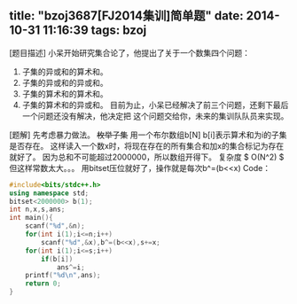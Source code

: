 title: "bzoj3687[FJ2014集训]简单题"
date: 2014-10-31 11:16:39
tags: bzoj
---
[题目描述]
小呆开始研究集合论了，他提出了关于一个数集四个问题：
1. 子集的异或和的算术和。
2. 子集的异或和的异或和。
3. 子集的算术和的算术和。
4. 子集的算术和的异或和。
目前为止，小呆已经解决了前三个问题，还剩下最后一个问题还没有解决，他决定把
这个问题交给你，未来的集训队队员来实现。

[题解]
先考虑暴力做法。
<del>枚举子集</del>
用一个布尔数组b[N]
b[i]表示算术和为i的子集是否存在。
这样读入一个数x时，将现在存在的所有集合和加x的集合标记为存在就好了。
因为总和不可能超过2000000，所以数组开得下。
复杂度 $ O(N^2) $
但这样常数太大。。。
用bitset压位就好了，操作就是每次b^=(b<<x)
Code：
```c++ bzoj3687
#include<bits/stdc++.h>
using namespace std;
bitset<2000000> b(1);
int n,x,s,ans;
int main(){
	scanf("%d",&n);
	for(int i(1);i<=n;i++)
		scanf("%d",&x),b^=(b<<x),s+=x;
	for(int i(1);i<=s;i++)
		if(b[i])
			ans^=i;
	printf("%d\n",ans);
	return 0;
}

```

